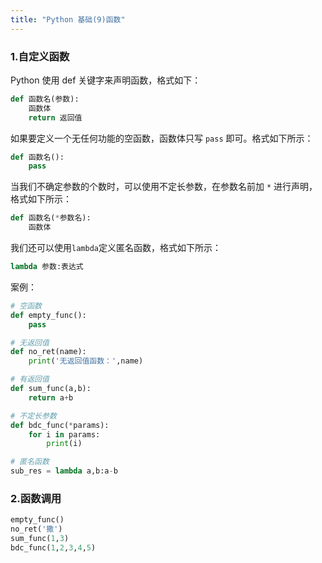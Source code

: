 ```yaml
---
title: "Python 基础(9)函数"
---
```

### 1.自定义函数

Python 使用 def 关键字来声明函数，格式如下：

```python
def 函数名(参数):
    函数体
    return 返回值
```

如果要定义一个无任何功能的空函数，函数体只写 `pass` 即可。格式如下所示：

```python
def 函数名():
    pass
```

当我们不确定参数的个数时，可以使用不定长参数，在参数名前加 `*` 进行声明，格式如下所示：

```python
def 函数名(*参数名):
    函数体
```

我们还可以使用`lambda`定义匿名函数，格式如下所示：

```python
lambda 参数:表达式
```

案例：

```python
# 空函数
def empty_func():
    pass

# 无返回值
def no_ret(name):
    print('无返回值函数：',name)

# 有返回值
def sum_func(a,b):
    return a+b

# 不定长参数
def bdc_func(*params):
    for i in params:
        print(i)

# 匿名函数
sub_res = lambda a,b:a-b
```



### 2.函数调用

```python
empty_func()
no_ret('撒')
sum_func(1,3)
bdc_func(1,2,3,4,5)
```

